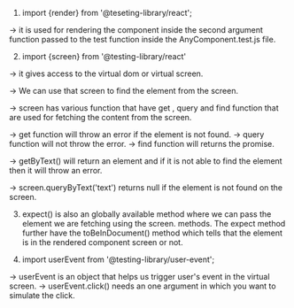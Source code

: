 1. import {render} from '@teseting-library/react';

-> it is used for rendering the component inside the second argument function passed to the test function inside the AnyComponent.test.js file.

2. import {screen} from '@testing-library/react'

-> it gives access to the virtual dom or virtual screen.

-> We can use that screen to find the element from the screen.

-> screen has various function that have get , query and find function that are used for fetching the content from the screen.

-> get function will throw an error if the element is not found.
-> query function will not throw the error.
-> find function will returns the promise.

-> getByText() will return an element and if it is not able to find the element then it will throw an error.

-> screen.queryByText('text') returns null if the element is not found on the screen.

3. expect() is also an globally available method where we can pass the element we are fetching using the screen. methods. The expect method further have the toBeInDocument() method which tells that the element is in the rendered component screen or not.

4. import userEvent from '@testing-library/user-event';

-> userEvent is an object that helps us trigger user's event in the virtual screen.
-> userEvent.click() needs an one argument in which you want to simulate the click.
